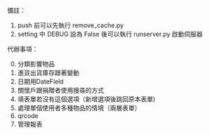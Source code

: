 備註：
1. push 前可以先執行 remove_cache.py
2. setting 中 DEBUG 設為 False 後可以執行 runserver.py 啟動伺服器

代辦事項：

0. 分類影響物品
1. 進貨出貨庫存跟著變動
2. 日期用DateField
3. 關懷戶跟捐贈者使用搜尋的方式
4. 填表單若沒有這個選項（新增選項後跳回原本表單)
5. 處理單個使用者多種物品的情境（兩層表單）
6. qrcode
7. 管理報表